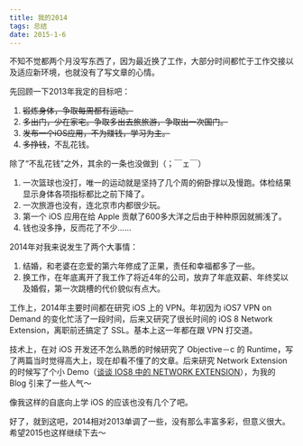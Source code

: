 ```yaml
---
title: 我的2014
tags: 总结
date: 2015-1-6
---
```


不知不觉都两个月没写东西了，因为最近换了工作，大部分时间都忙于工作交接以及适应新环境，也就没有了写文章的心情。

先回顾一下2013年我定的目标吧：

1. <s>锻炼身体，争取每周都有运动。</s>
2. <s>多出门，少在家宅。争取多出去旅旅游，争取出一次国门。</s>
3. <s>发布一个iOS应用，不为赚钱，学习为主。</s>
4. <s>多挣钱</s>，不乱花钱。

除了“不乱花钱”之外，其余的一条也没做到（；￣ェ￣）

1. 一次篮球也没打，唯一的运动就是坚持了几个周的俯卧撑以及慢跑。体检结果显示身体各项指标都比之前下降了。
2. 一次旅游也没有，连北京市内都很少玩。
3. 第一个 iOS 应用在给 Apple 贡献了600多大洋之后由于种种原因就搁浅了。
4. 钱也没多挣，反而花了不少……

2014年对我来说发生了两个大事情：

1. 结婚，和老婆在恋爱的第六年修成了正果，责任和幸福都多了一些。
2. 换工作，在年底离开了我工作了将近4年的公司，放弃了年底双薪、年终奖以及婚假，第一次跳槽的代价貌似有点大。

工作上，2014年主要时间都在研究 iOS 上的 VPN。年初因为 iOS7 VPN on Demand 的变化忙活了一段时间，后来又研究了很长时间的 iOS 8 Network Extension，离职前还搞定了 SSL。基本上这一年都在跟 VPN 打交道。

技术上，在对 iOS 开发还不怎么熟悉的时候研究了 Objective－c 的 Runtime，写了两篇当时觉得高大上，现在却看不懂了的文章。后来研究 Network Extension 的时候写了个小 Demo（[谈谈 IOS8 中的 NETWORK EXTENSION](http://blog.zorro.im/posts/iOS8-Network-Extension.html)），为我的 Blog 引来了一些人气～

像我这样的自底向上学 iOS 的应该也没有几个了吧。

好了，就到这吧，2014相对2013单调了一些，没有那么丰富多彩，但意义很大。希望2015也这样继续下去～
